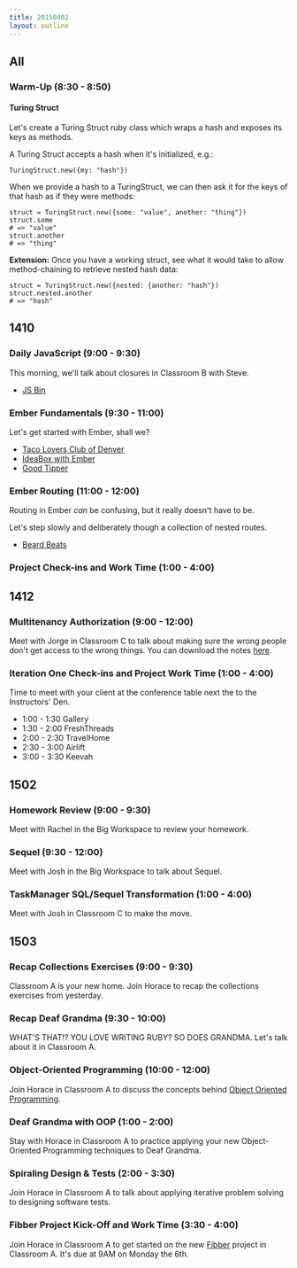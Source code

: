 ```yaml
---
title: 20150402
layout: outline
---
```


## All

### Warm-Up (8:30 - 8:50)

#### Turing Struct

Let's create a Turing Struct ruby class which wraps a hash and exposes
its keys as methods.

A Turing Struct accepts a hash when it's initialized, e.g.:

```
TuringStruct.new({my: "hash"})
```

When we provide a hash to a TuringStruct, we can then ask it for the
keys of that hash as if they were methods:

```
struct = TuringStruct.new({some: "value", another: "thing"})
struct.some
# => "value"
struct.another
# => "thing"
```

__Extension:__ Once you have a working struct, see what it would take to allow
method-chaining to retrieve nested hash data:

```
struct = TuringStruct.new({nested: {another: "hash"})
struct.nested.another
# => "hash"
```

## 1410

### Daily JavaScript (9:00 - 9:30)

This morning, we'll talk about closures in Classroom B with Steve.

* [JS Bin](http://jsbin.com/pokulu/1/edit?js,console)

### Ember Fundamentals (9:30 - 11:00)

Let's get started with Ember, shall we?

* [Taco Lovers Club of Denver](http://jsbin.com/gutiza/3/edit?html,js,output)
* [IdeaBox with Ember](https://github.com/turingschool-examples/ideabox-ember)
* [Good Tipper](https://github.com/turingschool-examples/good-tipper)

### Ember Routing (11:00 - 12:00)

Routing in Ember *can* be confusing, but it really doesn't have to be.

Let's step slowly and deliberately though a collection of nested routes.

* [Beard Beats](https://github.com/turingschool-examples/beard-beats)

### Project Check-ins and Work Time (1:00 - 4:00)

## 1412

### Multitenancy Authorization (9:00 - 12:00)

Meet with Jorge in Classroom C to talk about making sure the wrong people don't get access to the wrong things. You can download the notes [here](https://www.dropbox.com/s/2b1zpyj8qm8acdu/Turing%20-%20Multitenancy%20Authorization%20%28Notes%29.pages?dl=0).

### Iteration One Check-ins and Project Work Time (1:00 - 4:00)

Time to meet with your client at the conference table next the to the Instructors' Den.

* 1:00 - 1:30 Gallery
* 1:30 - 2:00 FreshThreads
* 2:00 - 2:30 TravelHome
* 2:30 - 3:00 Airlift
* 3:00 - 3:30 Keevah

## 1502

### Homework Review (9:00 - 9:30)

Meet with Rachel in the Big Workspace to review your homework.

### Sequel (9:30 - 12:00)

Meet with Josh in the Big Workspace to talk about Sequel.

### TaskManager SQL/Sequel Transformation (1:00 - 4:00)

Meet with Josh in Classroom C to make the move.

## 1503

### Recap Collections Exercises (9:00 - 9:30)

Classroom A is your new home. Join Horace to recap the collections exercises from yesterday.

### Recap Deaf Grandma (9:30 - 10:00)

WHAT'S THAT!? YOU LOVE WRITING RUBY? SO DOES GRANDMA. Let's talk about it in Classroom A.

### Object-Oriented Programming (10:00 - 12:00)

Join Horace in Classroom A to discuss the concepts behind [Object Oriented Programming](https://github.com/turingschool/lesson_plans/blob/master/ruby_01-object_oriented_programming_with_ruby/object_oriented_programming.markdown).

### Deaf Grandma with OOP (1:00 - 2:00)

Stay with Horace in Classroom A to practice applying your new Object-Oriented Programming techniques to Deaf Grandma.

### Spiraling Design & Tests (2:00 - 3:30)

Join Horace in Classroom A to talk about applying iterative problem solving
to designing software tests.

### Fibber Project Kick-Off and Work Time (3:30 - 4:00)

Join Horace in Classroom A to get started on the new [Fibber](https://github.com/turingschool/challenges/blob/master/fibber.markdown) project in Classroom A. It's due at 9AM on Monday the 6th.
